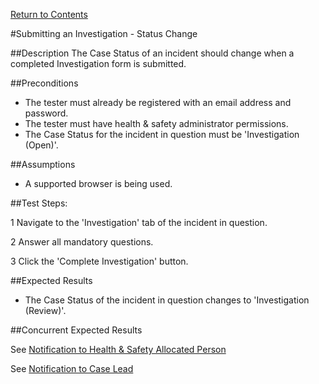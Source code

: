 [Return to Contents](https://github.com/infojam-james/test-cases/blob/master/Contents.md)

#Submitting an Investigation - Status Change

##Description
The Case Status of an incident should change when a completed Investigation form is submitted.

##Preconditions 
+ The tester must already be registered with an email address and password.
+ The tester must have health & safety administrator permissions.
+ The Case Status for the incident in question must be 'Investigation (Open)'.

##Assumptions
+ A supported browser is being used.

##Test Steps:

1 Navigate to the 'Investigation' tab of the incident in question.

2 Answer all mandatory questions.

3 Click the 'Complete Investigation' button.

##Expected Results
+ The Case Status of the incident in question changes to 'Investigation (Review)'.

##Concurrent Expected Results

See [Notification to Health & Safety Allocated Person](https://github.com/infojam-james/test-cases/blob/master/Investigations/Reviewing-an-Investigation/investigations-7.md)

See [Notification to Case Lead](https://github.com/infojam-james/test-cases/blob/master/Investigations/Reviewing-an-Investigation/investigations-9.md)


